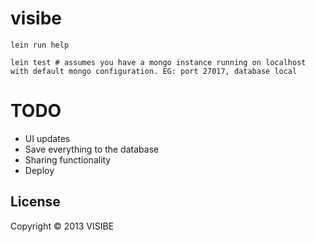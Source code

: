 # visibe

```
lein run help

lein test # assumes you have a mongo instance running on localhost with default mongo configuration. EG: port 27017, database local
```

# TODO

- UI updates
- Save everything to the database
- Sharing functionality
- Deploy

## License

Copyright © 2013 VISIBE